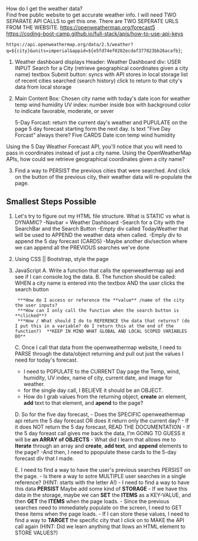 How do I get the weather data?  
    Find free public website to get accurate weather info. 
    I will need TWO SEPARATE API CALLS to get this one. There are TWO SEPERATE URLS FROM THE WEBSITE. 
    https://openweathermap.org/forecast5
    https://coding-boot-camp.github.io/full-stack/apis/how-to-use-api-keys

`https://api.openweathermap.org/data/2.5/weather?q=${city}&units=imperial&appid=${e5fd74ef0282ecdaf377823bb26acafb}`;


1. Weather dashboard displays
    Header:  Weather Dashboard
    div: USER INPUT Search for a City (retrieve geographical coordinates given a city name)
        textbox
        Submit button:  syncs with API
            stores in local storage
        list of recent cities searched (search history)
            click to return to that city's data from local storage


2. Main Content
    Box: Chosen city name with today's date icon for weather
        temp
        wind
        humidity
        UV index:  number inside box with background color to indicate favorable, moderate, or sever
    
    5-Day Forcast:  return the current day's weather and PUPULATE on the page 5 day forecast starting form the next day.  Is text "Five Day Forcast" always there? 
    Five CARDS
        Date
        icon 
        temp
        wind
        humidity


Using the 5 Day Weather Forecast API, you'll notice that you will need to pass in coordinates instead of just a city name. Using the OpenWeatherMap APIs, how could we retrieve geographical coordinates given a city name?

3. Find a way to PERSIST the previous cities that were searched.  And click on the button of the previous city, their weather data will re-populate the page. 


## Smallest Steps Possible
1. Let's try to figure out my HTML file structure.  What is STATIC vs what is DYNAMIC?
-Navbar = Weather Dashboard
-Search for a City with the SearchBar and the Search Button
-Empty div called TodayWeather that will be used to APPEND the weather data when called. 
-Emply div to append the 5 day forecast (CARDS)
-Maybe another div/section where we can append all the PREVIOUS searches we've done

2.  Using CSS || Bootstrap, style the page

3. JavaScript
    A. Write a function that calls the openweathermap api and see if I can console.log the data. 
    B. The function should be called:  
        WHEN a city name is entered into the textbox
        AND the user clicks the search button

        ***How do I access or reference the **value** /name of the city the user inputs?
        ***How can I only call the function when the search button is **clicked**?
        ***How / What should I do to REFERENCE the data that returns? (do I put this in a variable? do I return this at the end of the function?)  **KEEP IN MIND WHAT GLOBAL AND LOCAL SCOPED VARIABLES DO**


    C. Once I call that data from the openweathermap website, I need to PARSE through the data/object returning and pull out just the values I need for today's forecast.
    - I need to POPULATE to the CURRENT Day page the Temp, wind, humidity, UV index, name of city, current date, and image for weather.
    - for the single day call, I BELIEVE it should be an OBJECT.
    - How do I grab values from the returning object, **create** an element, **add** text to that element, and **apend** to the page?

    D. So for the five day forecast, 
        - Does the SPECIFIC openweathermap api return the 5 day forecast OR does it return only the current day?
        - If it does NOT return the 5 day forecast, READ THE DOCUMENTATION
        - If the 5 day foreast call gives me back the data, I'm GOING TO GUESS it will be **an ARRAY of OBJECTS**
        - What did I learn that allows me to **Iterate** through an array and **create**, **add text**, and **append** elements to the page?
        -And then, I need to ppopulate these cards to the 5-day forecast div that I made.
    
    E. I need to find a way to have the user's previous searches PERSIST on the page.
        - Is there a way to sotre MULTIPLE user searches in a single reference? (HINT:  starts with the letter A!)
        - I need to find a way to have this data **PERSIST** Maybe add some kind of **STORAGE**
        - If we have this data in the  storage, maybe we can **SET** the **ITEMS** as a KEY-VALUE, and then **GET** the **ITEMS** when the page loads.
        - Since the previous searches need to immediately populate on the screen, I need to GET these items when the page loads. 
        - If I can store these values, I need to find a way to **TARGET** the specific city that I click on to MAKE the API call again (HINT: Did we learn anything that llows an HTML element to STORE VALUES?)

